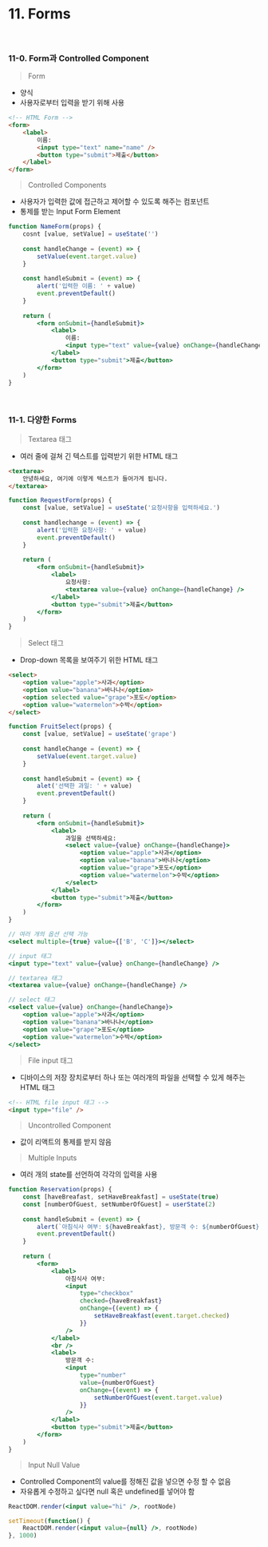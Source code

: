 # 11. Forms

<br/>

### 11-0. Form과 Controlled Component

> Form

- 양식
- 사용자로부터 입력을 받기 위해 사용

```html
<!-- HTML Form -->
<form>
    <label>
        이름:
        <input type="text" name="name" />
        <button type="submit">제출</button>
    </label>
</form>
```

> Controlled Components

- 사용자가 입력한 값에 접근하고 제어할 수 있도록 해주는 컴포넌트
- 통제를 받는 Input Form Element

```jsx
function NameForm(props) {
    cosnt [value, setValue] = useState('')
    
    const handleChange = (event) => {
        setValue(event.target.value)
    }
    
    const handleSubmit = (event) => {
        alert('입력한 이름: ' + value)
        event.preventDefault()
    }
    
    return (
        <form onSubmit={handleSubmit}>
            <label>
                이름:
                <input type="text" value={value} onChange={handleChange} />
            </label>
            <button type="submit">제출</button>
        </form>
    )
}
```

<br/>

### 11-1. 다양한 Forms

> Textarea 태그

- 여러 줄에 걸쳐 긴 텍스트를 입력받기 위한 HTML 태그

```html
<textarea>
    안녕하세요, 여기에 이렇게 텍스트가 들어가게 됩니다.
</textarea>
```

```jsx
function RequestForm(props) {
    const [value, setValue] = useState('요청사항을 입력하세요.')
    
    const handlechange = (event) => {
        alert('입력한 요청사항: ' + value)
        event.preventDefault()
    }
    
    return (
        <form onSubmit={handleSubmit}>
            <label>
                요청사항:
                <textarea value={value} onChange={handleChange} />
            </label>
            <button type="submit">제출</button>
        </form>
    )
}
```

> Select 태그

- Drop-down 목록을 보여주기 위한 HTML 태그

```html
<select>
    <option value="apple">사과</option>
    <option value="banana">바나나</option>
    <option selected value="grape">포도</option>
    <option value="watermelon">수박</option>
</select>
```

```jsx
function FruitSelect(props) {
    const [value, setValue] = useState('grape')
    
    const handleChange = (event) => {
        setValue(event.target.value)
    }
    
    const handleSubmit = (event) => {
        alet('선택한 과일: ' + value)
        event.preventDefault()
    }
    
    return (
        <form onSubmit={handleSubmit}>
            <label>
                과일을 선택하세요:
                <select value={value} onChange={handleChange}>
                    <option value="apple">사과</option>
                    <option value="banana">바나나</option>
                    <option value="grape">포도</option>
                    <option value="watermelon">수박</option>
                </select>
            </label>
            <button type="submit">제출</button>
        </form>
    )
}
```

```jsx
// 여러 개의 옵션 선택 가능
<select multiple={true} value={['B', 'C']}></select>
```

```jsx
// input 태그
<input type="text" value={value} onChange={handleChange} />

// textarea 태그
<textarea value={value} onChange={handleChange} />

// select 태그
<select value={value} onChange={handleChange}>
    <option value="apple">사과</option>
    <option value="banana">바나나</option>
    <option value="grape">포도</option>
    <option value="watermelon">수박</option>
</select>
```

> File input 태그

- 디바이스의 저장 장치로부터 하나 또는 여러개의 파일을 선택할 수 있게 해주는 HTML 태그

```html
<!-- HTML file input 태그 -->
<input type="file" />
```

> Uncontrolled Component

- 값이 리액트의 통제를 받지 않음

> Multiple Inputs

- 여러 개의 state를 선언하여 각각의 입력을 사용

```jsx
function Reservation(props) {
    const [haveBreafast, setHaveBreakfast] = useState(true)
    const [numberOfGuest, setNumberOfGuest] = userState(2)
    
    const handleSubmit = (event) => {
        alert(`아침식사 여부: ${haveBreakfast}, 방문객 수: ${numberOfGuest}`)
        event.preventDefault()
    }
    
    return (
        <form>
            <label>
                아침식사 여부:
                <input 
                    type="checkbox"
                    checked={haveBreakfast}
                    onChange={(event) => {
                        setHaveBreakfast(event.target.checked)
                    }}
                />
            </label>
            <br />
            <label>
                방문객 수:
                <input 
                    type="number"
                    value={numberOfGuest}
                    onChange={(event) => {
                        setNumberOfGuest(event.target.value)
                    }}
                />
            </label>
            <button type="submit">제출</button>
        </form>
    )
}
```

> Input Null Value

- Controlled Component의 value를 정해진 값을 넣으면 수정 할 수 없음
- 자유롭게 수정하고 싶다면 null 혹은 undefined를 넣어야 함

```jsx
ReactDOM.render(<input value="hi" />, rootNode)

setTimeout(function() {
    ReactDOM.render(<input value={null} />, rootNode)
}, 1000)
```

